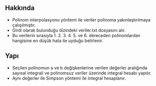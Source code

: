 ## Hakkında

* Polinom interpolasyonu yöntemi ile veriler polinoma yakınlaştırılmaya çalışılmıştır.
* Girdi olarak bulunduğu dizindeki veriler.txt dosyasını alır.
* Bu verilerin sırasıyla 1. 2. 3. 4. 5. ve 6. dereceden polinomlardan hangisine en düşük hata ile uyduğu belirlenir.

## Yapı

* Seçilen polinomun a ve b değişkenlerine verilen değerler aralığında sayısal integrali ve polinomsuz veriler üzerinde integral hesabı yapılır.
* Aynı değerler ile Simpson yöntemi ile integral hesaplanır.
